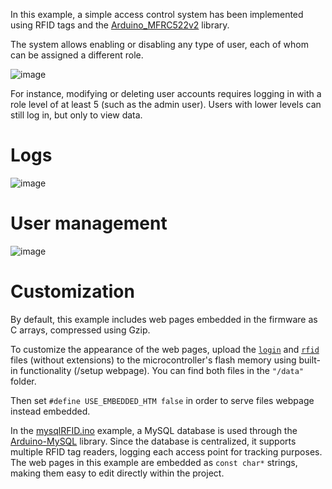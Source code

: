 In this example, a simple access control system has been implemented using RFID tags and the [Arduino_MFRC522v2](https://github.com/OSSLibraries/Arduino_MFRC522v2) library. 

The system allows enabling or disabling any type of user, each of whom can be assigned a different role. 

![image](https://github.com/user-attachments/assets/5ad7afe1-2e95-4df9-8549-698a9442e01a)

For instance, modifying or deleting user accounts requires logging in with a role level of at least 5 (such as the admin user). 
Users with lower levels can still log in, but only to view data.

# Logs
![image](https://github.com/user-attachments/assets/4aab4a8a-3ce7-473c-a96b-ee79a70b7ad1)

# User management
![image](https://github.com/user-attachments/assets/b9663a4c-50f8-4a00-b26f-ab2369839ffb)

# Customization
By default, this example includes web pages embedded in the firmware as C arrays, compressed using Gzip.

To customize the appearance of the web pages, 
upload the [`login`](https://github.com/cotestatnt/async-esp-fs-webserver/blob/master/examples/localRFID/data/login) 
and [`rfid`](https://github.com/cotestatnt/async-esp-fs-webserver/blob/master/examples/localRFID/data/rfid) files (without extensions) to the microcontroller's flash memory using built-in functionality (/setup webpage). 
You can find both files in the `"/data"` folder.

Then set `#define USE_EMBEDDED_HTM false` in order to serve files webpage instead embedded.

In the [mysqlRFID.ino](https://github.com/cotestatnt/async-esp-fs-webserver/blob/master/examples/mysqlRFID/mysqlRFID.ino) example, a MySQL database is used through the [Arduino-MySQL](https://github.com/cotestatnt/Arduino-MySQL) library. 
Since the database is centralized, it supports multiple RFID tag readers, logging each access point for tracking purposes. 
The web pages in this example are embedded as `const char*` strings, making them easy to edit directly within the project.
